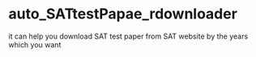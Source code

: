 # auto_SATtestPapae_rdownloader
it can help you download SAT test paper from SAT website by the years which you want
